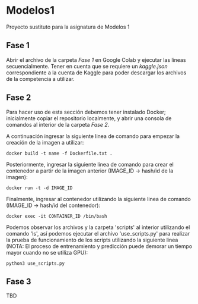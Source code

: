 # Modelos1
Proyecto sustituto para la asignatura de Modelos 1

## Fase 1
Abrir el archivo de la carpeta *Fase 1* en Google Colab y ejecutar las lineas secuencialmente. Tener en cuenta que se requiere un *kaggle.json* correspondiente a la cuenta de Kaggle para poder descargar los archivos de la competencia a utilizar.

## Fase 2
Para hacer uso de esta sección debemos tener instalado Docker; inicialmente copiar el repositorio localmente, y abrir una consola de comandos al interior de la carpeta *Fase 2*.

A continuación ingresar la siguiente linea de comando para empezar la creación de la imagen a utilizar:
```
docker build -t name -f Dockerfile.txt .
```

Posteriormente, ingresar la siguiente linea de comando para crear el contenedor a partir de la imagen anterior (IMAGE_ID -> hash/id de la imagen):
```
docker run -t -d IMAGE_ID
```

Finalmente, ingresar al contenedor utilizando la siguiente linea de comando (IMAGE_ID -> hash/id del contenedor):
```
docker exec -it CONTAINER_ID /bin/bash
```

Podemos observar los archivos y la carpeta 'scripts' al interior utilizando el comando 'ls', así podemos ejecutar el archivo 'use_scripts.py' para realizar la prueba de funcionamiento de los scripts utilizando la siguiente linea (NOTA: El proceso de entrenamiento y predicción puede demorar un tiempo mayor cuando no se utiliza GPU):
```
python3 use_scripts.py
```

## Fase 3
TBD
